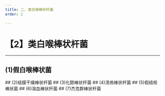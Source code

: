 ```yaml
---
title: 二、类白喉棒状杆菌
order: 2

---
```


# 【2】类白喉棒状杆菌

<kaodian :text="'微生物学检验记忆卡'" />

<!-- ###### 第十五章 棒状杆菌属

> 微生物学检验 -->

<beitiW/>

---

## (1)假白喉棒状菌

<son :text="'微生物学检验记忆卡'" text1="(1)假白喉棒状菌" :textOption="[['了解','专业知识','0'],['了解','专业知识','0'],['熟悉','专业知识','专业实践能力']]" />
## (2)结膜干燥棒状杆菌
<son :text="'微生物学检验记忆卡'" text1="(2)结膜干燥棒状杆菌" :textOption="[['了解','专业知识','0'],['了解','专业知识','0'],['熟悉','专业知识','专业实践能力']]" />
## (3)化脓棒状杆菌
<son :text="'微生物学检验记忆卡'" text1="(3)化脓棒状杆菌" :textOption="[['了解','专业知识','0'],['了解','专业知识','0'],['熟悉','专业知识','专业实践能力']]" />
## (4)溃疡棒状杆菌
<son :text="'微生物学检验记忆卡'" text1="(4)溃疡棒状杆菌" :textOption="[['了解','专业知识','0'],['了解','专业知识','0'],['熟悉','专业知识','专业实践能力']]" />
## (5)假结核棒状菌
<son :text="'微生物学检验记忆卡'" text1="(5)假结核棒状菌" :textOption="[['了解','专业知识','0'],['了解','专业知识','0'],['熟悉','专业知识','专业实践能力']]" />
## (6)溶血棒状杆菌
<son :text="'微生物学检验记忆卡'" text1="(6)溶血棒状杆菌" :textOption="[['了解','专业知识','0'],['了解','专业知识','0'],['熟悉','专业知识','专业实践能力']]" />
## (7)杰克群棒状杆菌
<son :text="'微生物学检验记忆卡'" text1="(7)杰克群棒状杆菌" :textOption="[['了解','专业知识','0'],['了解','专业知识','0'],['熟悉','专业知识','专业实践能力']]" />
